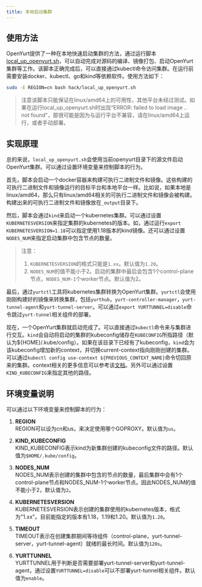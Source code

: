 ```yaml
---
title: 本地启动集群
---
```


## 使用方法

OpenYurt提供了一种在本地快速启动集群的方法，通过运行脚本[local_up_openyurt.sh](https://github.com/openyurtio/openyurt/blob/master/hack/local_up_openyurt.sh)，可以自动完成对源码的编译、镜像打包、启动OpenYurt集群等工作。该脚本正确完成后，可以直接通过kubectl命令访问集群。在运行前需要安装docker、kubectl、go和kind等依赖软件。使用方法如下：

```bash
sudo -E REGION=cn bash hack/local_up_openyurt.sh
```

> 注意该脚本只能保证在linux/amd64上的可用性，其他平台未经过测试。如果在运行local_up_openyurt.sh时出现“ERROR: failed to load image .. not found"，那很可能是因为与运行平台不兼容，请在linux/amd64上运行，或者手动部署。

## 实现原理

总的来说，`local_up_openyurt.sh`会使用当前openyurt目录下的源文件启动OpenYurt集群。可以通过设置环境变量来控制脚本的行为。

首先，脚本会启动一个docker容器来构建可执行二进制文件和镜像。这些构建的可执行二进制文件和镜像运行的目标平台和本地平台一样。比如说，如果本地是linux/amd64，那么只有linux/amd64相关的可执行二进制文件和镜像会被构建。构建出来的可执行二进制文件和镜像放在`_output`目录下。

然后，脚本会通过`kind`来启动一个kubernetes集群。可以通过设置`KUBERNETESVERSION`来指定集群的kubernetes的版本。如，通过运行`export KUBERNETESVERSION=1.18`可以指定使用1.18版本的kind镜像。还可以通过设置`NODES_NUM`来指定启动集群中包含节点的数量。
>注意：
>1. `KUBERNETESVERSION`的格式只能是`1.xx`。默认值为`1.20`。
>2. `NODES_NUM`的值不能小于2。启动的集群中最后会包含1个control-plane节点，`NODES_NUM-1`个worker节点。默认值为2。

最后，通过`yurtctl`工具将kubernetes集群转换为OpenYurt集群。`yurtctl`会使用刚刚构建好的镜像来转换集群，包括`yurthub`，`yurt-controller-manager`，`yurt-tunnel-agent`和`yurt-tunnel-server`。可以通过`export YURTTUNNEL=disable`命令跳过`yurt-tunnel`相关组件的部署。

现在，一个OpenYurt集群就启动完成了。可以直接通过`kubectl`命令来与集群进行交互。`kind`会自动将启动的集群的kubeconfig储存在`KUBECONFIG`所指路径（默认为${HOME}/.kube/config）。如果在该目录下已经有了kubeconfig，`kind`会为该kubeconfig增加新的context，并切换current-context指向刚刚创建的集群。可以通过`kubectl config use-context ${PREVIOUS_CONTEXT_NAME}`命令切回原来的集群。context相关的更多信息可以参考该[文档](https://kubernetes.io/docs/tasks/access-application-cluster/configure-access-multiple-clusters)。另外可以通过设置`KIND_KUBECONFIG`来指定其他的路径。

## 环境变量说明

可以通过以下环境变量来控制脚本的行为：

1. **REGION**  
REGION可以设为cn和us，来决定使用哪个GOPROXY。默认值为`us`。

2. **KIND_KUBECONFIG**  
KIND_KUBECONFIG表示kind为新集群创建的kubeconfig文件的路径。默认值为`$HOME/.kube/config`。

3. **NODES_NUM**  
NODES_NUM表示创建的集群中包含的节点的数量，最后集群中会有1个control-plane节点和NODES_NUM-1个worker节点。因此NODES_NUM的值不能小于2，默认值为`2`。

4. **KUBERNETESVERSION**  
KUBERNETESVERSION表示创建的集群使用的kubernetes版本，格式为"1.xx"。目前能指定的版本有1.18，1.19和1.20。默认值为`1.20`。

5. **TIMEOUT**  
TIMEOUT表示在创建集群期间等待组件（control-plane，yurt-tunnel-server，yurt-tunnel-agent）就绪的最长时间。默认值为`120s`。

6. **YURTTUNNEL**  
YURTTUNNEL用于判断是否需要部署yurt-tunnel-server和yurt-tunnel-agent，通过设置`YURTTUNNEL=disable`可以不部署yurt-tunnel相关组件。默认值为`enable`。
